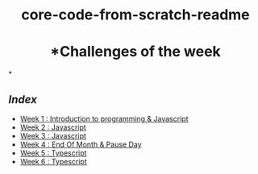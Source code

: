 <h1 align="center"> core-code-from-scratch-readme</h1>

<h1 align="center">*Challenges of the week</h1>*

## _Index_

- [Week 1 : Introduction to programming & Javascript](Repository/Week1.md)
- [Week 2 : Javascript](Repository/Week2.md)
- [Week 3 : Javascript](Repository/Week3.md)
- [Week 4 : End Of Month & Pause Day](Repository/Week4.md)
- [Week 5 : Typescript](Repository/Week5.md)
- [Week 6 : Typescript](Repository/Week6.md)



